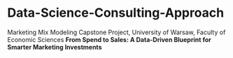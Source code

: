 # Data-Science-Consulting-Approach
Marketing Mix Modeling Capstone Project, University of Warsaw, Faculty of Economic Sciences
**From Spend to Sales: A Data-Driven Blueprint for Smarter Marketing Investments**
